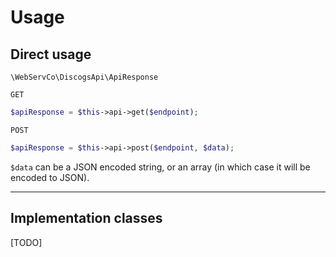 # Usage

## Direct usage

`\WebServCo\DiscogsApi\ApiResponse`

`GET`
```php
$apiResponse = $this->api->get($endpoint);
```

`POST`
```php
$apiResponse = $this->api->post($endpoint, $data);
```
`$data` can be a JSON encoded string, or an array (in which case it will be encoded to JSON).

---

## Implementation classes

[TODO]
